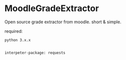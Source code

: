 # MoodleGradeExtractor
Open source grade extractor from moodle. short &amp; simple.

required:


    python 3.x.x
    
    
    interpeter-package: requests
